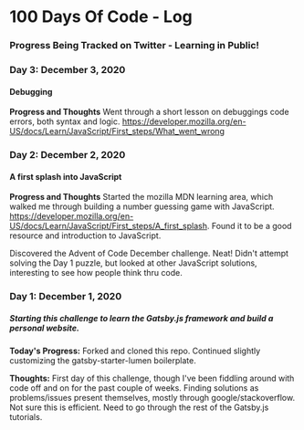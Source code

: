 # 100 Days Of Code - Log

### Progress Being Tracked on Twitter - Learning in Public!

### Day 3: December 3, 2020
#### Debugging

**Progress and Thoughts** Went through a short lesson on debuggings code errors, both syntax and logic. https://developer.mozilla.org/en-US/docs/Learn/JavaScript/First_steps/What_went_wrong 

### Day 2: December 2, 2020
#### A first splash into JavaScript 

**Progress and Thoughts** Started the mozilla MDN learning area, which walked me through building a number guessing game with JavaScript. https://developer.mozilla.org/en-US/docs/Learn/JavaScript/First_steps/A_first_splash. Found it to be a good resource and introduction to JavaScript.

Discovered the Advent of Code December challenge. Neat! Didn't attempt solving the Day 1 puzzle, but looked at other JavaScript solutions, interesting to see how people think thru code.
### Day 1: December 1, 2020
##### Starting this challenge to learn the Gatsby.js framework and build a personal website.

**Today's Progress:** Forked and cloned this repo. Continued slightly customizing the gatsby-starter-lumen boilerplate.

**Thoughts:** First day of this challenge, though I've been fiddling around with code off and on for the past couple of weeks. Finding solutions as problems/issues present themselves, mostly through google/stackoverflow. Not sure this is efficient. Need to go through the rest of the Gatsby.js tutorials.

<!--**Link to work:** [Calculator App](http://www.example.com)-->

<!--
### Day 0: February 30, 2016 (Example 2)
##### (delete me or comment me out)

**Today's Progress**: Fixed CSS, worked on canvas functionality for the app.

**Thoughts**: I really struggled with CSS, but, overall, I feel like I am slowly getting better at it. Canvas is still new for me, but I managed to figure out some basic functionality.

**Link(s) to work**: [Calculator App](http://www.example.com)


### Day 1: June 27, Monday

**Today's Progress**: I've gone through many exercises on FreeCodeCamp.

**Thoughts** I've recently started coding, and it's a great feeling when I finally solve an algorithm challenge after a lot of attempts and hours spent.

**Link(s) to work**
1. [Find the Longest Word in a String](https://www.freecodecamp.com/challenges/find-the-longest-word-in-a-string)
2. [Title Case a Sentence](https://www.freecodecamp.com/challenges/title-case-a-sentence)
-->
